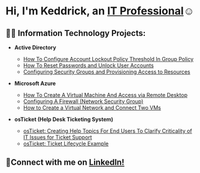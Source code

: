 <h1>Hi, I'm Keddrick, an <a href="https://www.linkedin.com/in/keddrick-varnado">IT Professional</a>☺</h1>

<h2>👨‍💻 Information Technology Projects:</h2>

- <b>Active Directory</b>
  - [How To Configure Account Lockout Policy Threshold In Group Policy ](https://github.com/keddrickv/osticket-prereqs)
  - [How To Reset Passwords and Unlock User Accounts](https://github.com/keddrickv/post-install-config)
  - [Configuring Security Groups and Provisioning Access to Resources](https://github.com/keddrickv/ticket-lifecycle)

 


- <b>Microsoft Azure</b>
  - [How To Create A Virtual Machine And Access via Remote Desktop](https://github.com/keddrickv/osticket-prereqs)
  - [Configuring A Firewall (Network Security Group)](https://github.com/keddrickv/post-install-config)
  - [How to Create a Virtual Network and Connect Two VMs](https://github.com/keddrickv/ticket-lifecycle)


- <b>osTicket (Help Desk Ticketing System)</b>
  - [osTicket: Creating Help Topics For End Users To Clarify Criticality of IT Issues for Ticket Support](https://github.com/keddrickv/osticket-prereqs)
  - [osTicket: Ticket Lifecycle Example](https://github.com/keddrickv/ticket-lifecycle)


<h2>🤳Connect with me on <a href="https://www.linkedin.com/in/keddrick-varnado">LinkedIn!</a>

